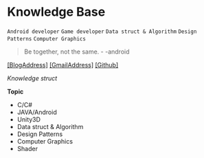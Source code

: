 # Knowledge Base
`Android developer` `Game developer` `Data struct & Algorithm` `Design Patterns` `Computer Graphics`

> Be together, not the same.   - -android

[[BlogAddress]](https://www.jianshu.com/u/92471862c813) [[GmailAddress]](mailto:sxh13208803520@gmai.com) [[Github]](https://github.com/sunxiaohang)

*Knowledge struct*

**Topic**
- C/C#
- JAVA/Android
- Unity3D
- Data struct & Algorithm
- Design Patterns
- Computer Graphics
- Shader
